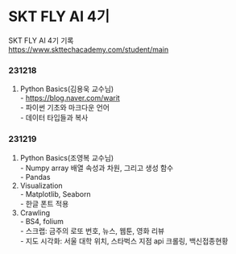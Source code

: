 # SKT FLY AI 4기

SKT FLY AI 4기 기록</br>
https://www.skttechacademy.com/student/main </br>

### 231218
1. Python Basics(김용욱 교수님) </br>
</t>- https://blog.naver.com/warit </br>
</t>- 파이썬 기초와 마크다운 언어 </br>
</t>- 데이터 타입들과 복사 </br>


### 231219
1. Python Basics(조영복 교수님) </br>
</t>- Numpy array 배열 속성과 차원, 그리고 생성 함수 </br>
</t>- Pandas</br>
2. Visualization </br>
 </t>- Matplotlib, Seaborn </br>
 </t>- 한글 폰트 적용 </br>
3. Crawling</br>
 </t>- BS4, folium  </br>
 </t>- 스크랩: 금주의 로또 번호, 뉴스, 웹툰, 영화 리뷰 </br>
 </t>- 지도 시각화: 서울 대학 위치, 스타벅스 지점 api 크롤링, 백신접종현황 </br>

&nbsp;&nbsp;&nbsp;&nbsp;
